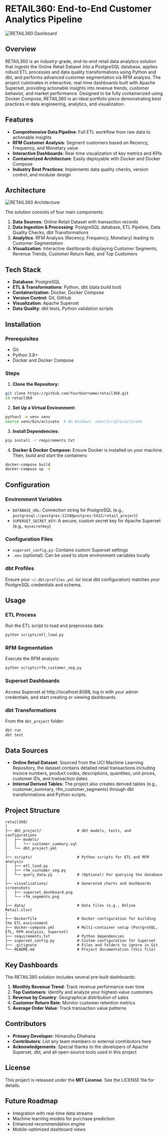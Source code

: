 # RETAIL360: End-to-End Customer Analytics Pipeline

![RETAIL360 Dashboard](visualizations/retail_dashboard.jpg)

## Overview

RETAIL360 is an industry-grade, end-to-end retail data analytics solution that ingests the Online Retail Dataset into a PostgreSQL database, applies robust ETL processes and data quality transformations using Python and dbt, and performs advanced customer segmentation via RFM analysis. The project culminates in interactive, real-time dashboards built with Apache Superset, providing actionable insights into revenue trends, customer behavior, and market performance. Designed to be fully containerized using Docker Compose, RETAIL360 is an ideal portfolio piece demonstrating best practices in data engineering, analytics, and visualization.

## Features

- **Comprehensive Data Pipeline**: Full ETL workflow from raw data to actionable insights
- **RFM Customer Analysis**: Segment customers based on Recency, Frequency, and Monetary value
- **Interactive Dashboards**: Real-time visualization of key metrics and KPIs
- **Containerized Architecture**: Easily deployable with Docker and Docker Compose
- **Industry Best Practices**: Implements data quality checks, version control, and modular design

## Architecture

![RETAIL360 Architecture](visualizations/retail_architecture.png)

The solution consists of four main components:

1. **Data Sources**: Online Retail Dataset with transaction records
2. **Data Ingestion & Processing**: PostgreSQL database, ETL Pipeline, Data Quality Checks, dbt Transformations
3. **Analytics**: RFM Analysis (Recency, Frequency, Monetary) leading to Customer Segmentation
4. **Visualization**: Interactive dashboards displaying Customer Segments, Revenue Trends, Customer Return Rate, and Top Customers

## Tech Stack

- **Database**: PostgreSQL
- **ETL & Transformations**: Python, dbt (data build tool)
- **Containerization**: Docker, Docker Compose
- **Version Control**: Git, GitHub
- **Visualization**: Apache Superset
- **Data Quality**: dbt tests, Python validation scripts

## Installation

### Prerequisites

- Git
- Python 3.8+
- Docker and Docker Compose

### Steps

1. **Clone the Repository:**

```bash
git clone https://github.com/YourUsername/retail360.git
cd retail360
```

2. **Set Up a Virtual Environment:**

```bash
python3 -m venv venv
source venv/bin/activate  # On Windows: venv\Scripts\activate
```

3. **Install Dependencies:**

```bash
pip install -r requirements.txt
```

4. **Docker & Docker Compose:** Ensure Docker is installed on your machine. Then, build and start the containers:

```bash
docker-compose build
docker-compose up -d
```

## Configuration

### Environment Variables

- `DATABASE_URL`: Connection string for PostgreSQL (e.g., `postgresql://postgres:1234@postgres:5432/retail_project`)
- `SUPERSET_SECRET_KEY`: A secure, custom secret key for Apache Superset (e.g., `mysecretkey`)

### Configuration Files

- `superset_config.py`: Contains custom Superset settings
- `.env` (optional): Can be used to store environment variables locally

### dbt Profiles

Ensure your `~/.dbt/profiles.yml` (or local dbt configuration) matches your PostgreSQL credentials and schema.

## Usage

### ETL Process

Run the ETL script to load and preprocess data:

```bash
python scripts/etl_load.py
```

### RFM Segmentation

Execute the RFM analysis:

```bash
python scripts/rfm_customer_seg.py
```

### Superset Dashboards

Access Superset at http://localhost:8088, log in with your admin credentials, and start creating or viewing dashboards.

### dbt Transformations

From the `dbt_project` folder:

```bash
dbt run
dbt test
```

## Data Sources

- **Online Retail Dataset**: Sourced from the UCI Machine Learning Repository, the dataset contains detailed retail transactions including invoice numbers, product codes, descriptions, quantities, unit prices, customer IDs, and transaction dates.
- **Internal Derived Tables**: The project also creates derived tables (e.g., customer_summary, rfm_customer_segments) through dbt transformations and Python scripts.

## Project Structure

```
retail360/
│
├── dbt_project/                # dbt models, tests, and configurations
│   ├── models/
│   │   └── customer_summary.sql
│   └── dbt_project.yml
│
├── scripts/                    # Python scripts for ETL and RFM analysis
│   ├── etl_load.py
│   ├── rfm_customer_seg.py
│   └── query_data.py           # (Optional) For querying the database
│
├── visualizations/             # Generated charts and dashboards screenshots
│   ├── superset_dashboard.png
│   └── rfm_segments.png
│
├── data/                       # Data files (e.g., Online Retail.xlsx)
│
├── Dockerfile                  # Docker configuration for building the ETL environment
├── docker-compose.yml          # Multi-container setup (PostgreSQL, ETL, RFM analysis, Superset)
├── requirements.txt            # Python dependencies
├── superset_config.py          # Custom configuration for Superset
├── .gitignore                  # Files and folders to ignore in Git
└── README.md                   # Project documentation (this file)
```

## Key Dashboards

The RETAIL360 solution includes several pre-built dashboards:

1. **Monthly Revenue Trend**: Track revenue performance over time
2. **Top Customers**: Identify and analyze your highest-value customers
3. **Revenue by Country**: Geographical distribution of sales
4. **Customer Return Rate**: Monitor customer retention metrics
5. **Average Order Value**: Track transaction value patterns

## Contributors

- **Primary Developer**: Himanshu Dhahana
- **Contributors**: List any team members or external contributors here
- **Acknowledgements**: Special thanks to the developers of Apache Superset, dbt, and all open-source tools used in this project

## License

This project is released under the **MIT License**. See the LICENSE file for details.

## Future Roadmap

- Integration with real-time data streams
- Machine learning models for purchase prediction
- Enhanced recommendation engine
- Mobile-optimized dashboard views
